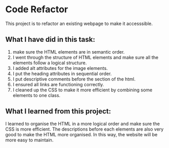 # Code Refactor

This project is to refactor an existing webpage to make it accesssible.

## What I have did in this task:

1. make sure the HTML elements are in semantic order. 
2. I went through the structure of HTML elements and make sure all the elements follow a logical structure.
3. I added alt attributes for the image elements.
4. I put the heading attributes in sequential order.
5. I put descriptive comments before the section of the html.
6. I ensured all links are functioning correctly.
7. I cleaned up the CSS to make it more efficient by combining some elements to one class.

## What I learned from this project:

I learned to organise the HTML in a more logical order and make sure the CSS is more efficient. The descriptions before each elements are also very good to make the HTML more organised. In this way, the website will be more easy to maintain.



